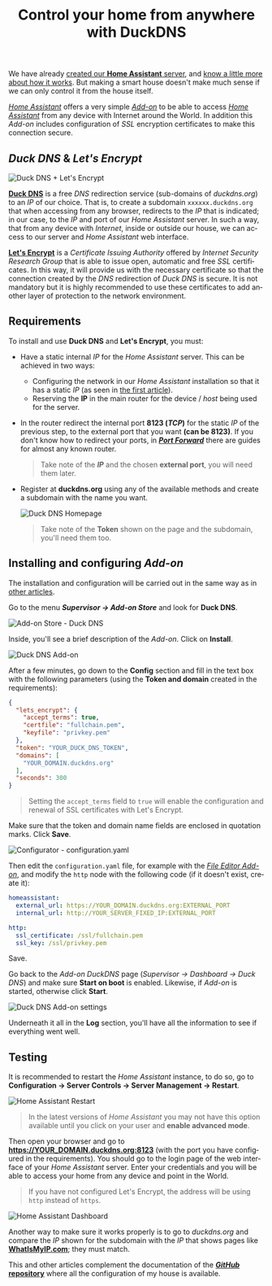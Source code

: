 ﻿---
title: "Control your home from anywhere with DuckDNS"
header:
  image: /assets/posts/en/control-your-home-from-anywhere-with-duckdns/header.png
tags: homeassistant hassio domotica
lang: en
ref: 15
permalink: /en/control-your-home-from-anywhere-with-duckdns/
last_modified_at: 2020-09-04
---

We have already [created our **Home Assistant** server](/en/domotizing-our-house-with-home-assistant/), and [know a little more about how it works](/en/meeting-home-assistant/). But making a smart house doesn't make much sense if we can only control it from the house itself.

[*Home Assistant*](https://www.home-assistant.io/hassio/) offers a very simple [*Add-on*](https://www.home-assistant.io/addons/) to be able to access [*Home Assistant*](https://www.home-assistant.io/) from any device with Internet around the World. In addition this *Add-on* includes configuration of *SSL* encryption certificates to make this connection secure.

## *Duck DNS* & *Let's Encrypt*

![Duck DNS + Let's Encrypt](/assets/posts/en/control-your-home-from-anywhere-with-duckdns/duckdns-letsencrypt.png)

[**Duck DNS**](https://www.duckdns.org/) is a free *DNS* redirection service (sub-domains of *duckdns.org*) to an *IP* of our choice. That is, to create a subdomain `xxxxxx.duckdns.org` that when accessing from any browser, redirects to the *IP* that is indicated; in our case, to the *IP* and port of our *Home Assistant* server. In such a way, that from any device with *Internet*, inside or outside our house, we can access to our server and *Home Assistant* web interface.

[**Let's Encrypt**](https://letsencrypt.org/) is a *Certificate Issuing Authority* offered by *Internet Security Research Group* that is able to issue open, automatic and free *SSL* certificates. In this way, it will provide us with the necessary certificate so that the connection created by the *DNS* redirection of *Duck DNS* is secure. It is not mandatory but it is highly recommended to use these certificates to add another layer of protection to the network environment.

## Requirements

To install and use **Duck DNS** and **Let's Encrypt**, you must:

- Have a static internal *IP* for the *Home Assistant* server. This can be achieved in two ways:
  - Configuring the network in our *Home Assistant* installation so that it has a static *IP* (as seen in [the first article](https://www.nocountryforgeeks.com/domotizando-nuestra-casa-con-home-assistant/)).
  - Reserving the **IP** in the main router for the device / *host* being used for the server.

- In the router redirect the internal port **8123 (*TCP*)** for the static *IP* of the previous step, to the external port that you want **(can be 8123)**. If you don't know how to redirect your ports, in [***Port Forward***](https://portforward.com/) there are guides for almost any known router.

  > Take note of the ***IP*** and the chosen **external port**, you will need them later.

- Register at **duckdns.org** using any of the available methods and create a subdomain with the name you want.

  ![Duck DNS Homepage](/assets/posts/en/control-your-home-from-anywhere-with-duckdns/duckdns-homepage.png)

  > Take note of the **Token** shown on the page and the subdomain, you'll need them too.

## Installing and configuring *Add-on*

The installation and configuration will be carried out in the same way as in [other articles](/en/configure-home-assistant-editing-its-files/).

Go to the menu ***Supervisor -> Add-on Store*** and look for **Duck DNS**.

![Add-on Store - Duck DNS](/assets/posts/en/control-your-home-from-anywhere-with-duckdns/ha-addon-store.png)

Inside, you'll see a brief description of the *Add-on*. Click on **Install**.

![Duck DNS Add-on](/assets/posts/en/control-your-home-from-anywhere-with-duckdns/duckdns-addon.png)

After a few minutes, go down to the **Config** section and fill in the text box with the following parameters (using the **Token and domain** created in the requirements):

```json
{
  "lets_encrypt": {
    "accept_terms": true,
    "certfile": "fullchain.pem",
    "keyfile": "privkey.pem"
  },
  "token": "YOUR_DUCK_DNS_TOKEN",
  "domains": [
    "YOUR_DOMAIN.duckdns.org"
  ],
  "seconds": 300
}
```

> Setting the `accept_terms` field to `true` will enable the configuration and renewal of SSL certificates with Let's Encrypt.

Make sure that the token and domain name fields are enclosed in quotation marks. Click **Save**.

![Configurator - configuration.yaml](/assets/posts/en/control-your-home-from-anywhere-with-duckdns/fileeditor-configuration-yaml.png)

Then edit the `configuration.yaml` file, for example with the [*File Editor Add-on*](/en/configure-home-assistant-editing-its-files/), and modify the `http` node with the following code (if it doesn't exist, create it):

```yaml
homeassistant:
  external_url: https://YOUR_DOMAIN.duckdns.org:EXTERNAL_PORT
  internal_url: http://YOUR_SERVER_FIXED_IP:EXTERNAL_PORT

http:
  ssl_certificate: /ssl/fullchain.pem
  ssl_key: /ssl/privkey.pem
```

Save.

Go back to the *Add-on DuckDNS* page (*Supervisor -> Dashboard -> Duck DNS*) and make sure **Start on boot** is enabled. Likewise, if *Add-on* is started, otherwise click **Start**.

![Duck DNS Add-on settings](/assets/posts/en/control-your-home-from-anywhere-with-duckdns/duckdns-addon-settings.png)

Underneath it all in the **Log** section, you'll have all the information to see if everything went well.

## Testing

It is recommended to restart the *Home Assistant* instance, to do so, go to **Configuration -> Server Controls -> Server Management -> Restart**.

![Home Assistant Restart](/assets/posts/en/control-your-home-from-anywhere-with-duckdns/restart-home-assistant.png)

> In the latest versions of *Home Assistant* you may not have this option available until you click on your user and **enable advanced mode**.

Then open your browser and go to **https://YOUR_DOMAIN.duckdns.org:8123** (with the port you have configured in the requirements). You should go to the login page of the web interface of your *Home Assistant* server. Enter your credentials and you will be able to access your home from any device and point in the World.

> If you have not configured Let's Encrypt, the address will be using `http` instead of `https`.

![Home Assistant Dashboard](/assets/posts/en/control-your-home-from-anywhere-with-duckdns/home-assistant-dashboard-lovelace.png)

Another way to make sure it works properly is to go to *duckdns.org* and compare the *IP* shown for the subdomain with the *IP* that shows pages like [**WhatIsMyIP.com**](https://www.whatismyip.com/); they must match.

This and other articles complement the documentation of the [***GitHub* repository**](https://github.com/danimart1991/home-assistant-config) where all the configuration of my house is available.
